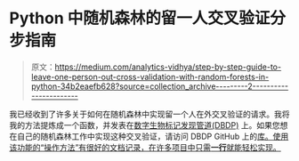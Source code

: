 # Python 中随机森林的留一人交叉验证分步指南

> 原文：<https://medium.com/analytics-vidhya/step-by-step-guide-to-leave-one-person-out-cross-validation-with-random-forests-in-python-34b2eaefb628?source=collection_archive---------2----------------------->

我已经收到了许多关于如何在随机森林中实现留一个人在外交叉验证的请求。我将我的方法提炼成一个函数，并发表在[数字生物标记发现管道(DBDP)](http://dbdp.org) 上。如果您想在自己的随机森林工作中实现这种交叉验证，请访问 DBDP GitHub 上的[库。使用该功能的“操作方法”有很好的文档记录，在许多项目中只需**一行**就能轻松实现。](https://github.com/Big-Ideas-Lab/DBDP/tree/master/DigitalBiomarkers-generalML/loocvRF)